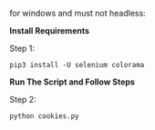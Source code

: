 for windows and must not headless:

**Install Requirements**

Step 1:

`pip3 install -U selenium colorama`

**Run The Script and Follow Steps**

Step 2:

`python cookies.py`

